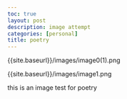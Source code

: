 ```yaml
---
toc: true
layout: post
description: image attempt
categories: [personal]
title: poetry
---
```

{{site.baseurl}}/images/image0(1).png

{{site.baseurl}}/images/image1.png


this is an image test for poetry